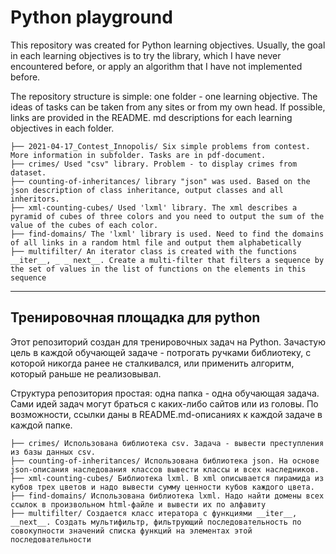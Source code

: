 # Python playground

This repository was created for Python learning objectives. Usually, the goal in each  learning objectives is to try the library, which I have never encountered before, or apply an algorithm that I have not implemented before.

The repository structure is simple: one folder - one  learning objective.
The ideas of tasks can be taken from any sites or from my own head. If possible, links are provided in the README. md descriptions for each  learning objectives in each folder.
```
├── 2021-04-17_Contest_Innopolis/ Six simple problems from contest. More information in subfolder. Tasks are in pdf-document.
├── crimes/ Used "csv" library. Problem - to display crimes from dataset.
├── counting-of-inheritances/ library "json" was used. Based on the json description of class inheritance, output classes and all inheritors.
├── xml-counting-cubes/ Used 'lxml' library. The xml describes a pyramid of cubes of three colors and you need to output the sum of the value of the cubes of each color.
├── find-domains/ The 'lxml' library is used. Need to find the domains of all links in a random html file and output them alphabetically
├── multifilter/ An iterator class is created with the functions __iter__, _ _ next__. Create a multi-filter that filters a sequence by the set of values in the list of functions on the elements in this sequence
```
________________

## Тренировочная площадка для python

Этот репозиторий создан для тренировочных задач на Python. Зачастую цель в каждой обучающей задаче - потрогать ручками библиотеку, с которой никогда ранее не сталкивался, или применить алгоритм, который раньше не реализовывал.

Структура репозитория простая: одна папка - одна обучающая задача. 
Сами идей задач могут браться с каких-либо сайтов или из головы. По возможности, ссылки даны в README.md-описаниях к каждой задаче в каждой папке.
```
├── crimes/ Использована библиотека csv. Задача - вывести преступления из базы данных csv.
├── counting-of-inheritances/ Использована библиотека json. На основе json-описания наследования классов вывести классы и всех наследников.
├── xml-counting-cubes/ Библиотека lxml. В xml описывается пирамида из кубов трех цветов и надо вывести сумму ценности кубов каждого цвета.
├── find-domains/ Использована библиотека lxml. Надо найти домены всех ссылок в произвольном html-файле и вывести их по алфавиту
├── multifilter/ Создается класс итератора с функциями __iter__, __next__. Создать мультифильтр, фильтрующий последовательность по совокупности значений списка функций на элементах этой последовательности
```
